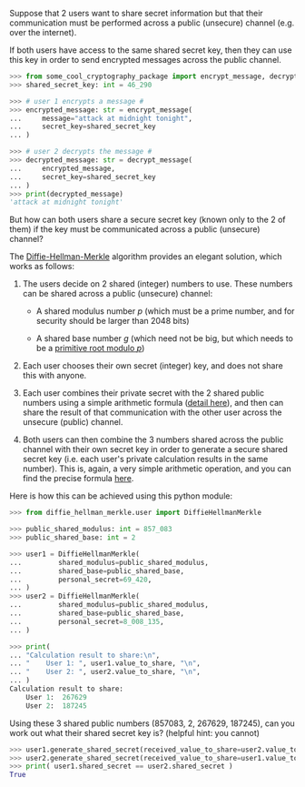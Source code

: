 
Suppose that 2 users want to share secret information but that their communication must be performed across a public (unsecure) channel (e.g. over the internet).

If both users have access to the same shared secret key, then they can use this key in order to send encrypted messages across the public channel. 

```python 
>>> from some_cool_cryptography_package import encrypt_message, decrypt_message
>>> shared_secret_key: int = 46_290 

>>> # user 1 encrypts a message #
>>> encrypted_message: str = encrypt_message(
...     message="attack at midnight tonight", 
...     secret_key=shared_secret_key
... )

>>> # user 2 decrypts the message #
>>> decrypted_message: str = decrypt_message(
...     encrypted_message, 
...     secret_key=shared_secret_key
... )
>>> print(decrypted_message)
'attack at midnight tonight'
```

But how can both users share a secure secret key (known only to the 2 of them) if the key must be communicated across a public (unsecure) channel?

The [Diffie-Hellman-Merkle](https://en.wikipedia.org/wiki/Diffie-Hellman_key_exchange) algorithm provides an elegant solution, which works as follows:

1. The users decide on 2 shared (integer) numbers to use. These numbers can be shared across a public (unsecure) channel:

    * A shared modulus number *p* (which must be a prime number, and for security should be larger than 2048 bits)

    * A shared base number *g* (which need not be big, but which needs to be a [primitive root modulo *p*](https://en.wikipedia.org/wiki/Primitive_root_modulo_n))

2. Each user chooses their own secret (integer) key, and does not share this with anyone. 

3. Each user combines their private secret with the 2 shared public numbers using a simple arithmetic formula ([detail here](https://en.wikipedia.org/wiki/Diffie–Hellman_key_exchange#Cryptographic_explanation)), and then can share the result of that communication with the other user across the unsecure (public) channel.

4. Both users can then combine the 3 numbers shared across the public channel with their own secret key in order to generate a secure shared secret key (i.e. each user's private calculation results in the same number). This is, again, a very simple arithmetic operation, and you can find the precise formula [here](https://en.wikipedia.org/wiki/Diffie–Hellman_key_exchange#Cryptographic_explanation).

Here is how this can be achieved using this python module:

```python
>>> from diffie_hellman_merkle.user import DiffieHellmanMerkle

>>> public_shared_modulus: int = 857_083
>>> public_shared_base: int = 2

>>> user1 = DiffieHellmanMerkle(
...         shared_modulus=public_shared_modulus,
...         shared_base=public_shared_base,
...         personal_secret=69_420,
... )
>>> user2 = DiffieHellmanMerkle(
...         shared_modulus=public_shared_modulus,
...         shared_base=public_shared_base,
...         personal_secret=8_008_135,
... )

>>> print(
... "Calculation result to share:\n",
... "    User 1: ", user1.value_to_share, "\n",
... "    User 2: ", user2.value_to_share, "\n",
... )
Calculation result to share:
    User 1:  267629 
    User 2:  187245
```

Using these 3 shared public numbers (857083, 2, 267629, 187245), can you work out what their shared secret key is? (helpful hint: you cannot)

```python
>>> user1.generate_shared_secret(received_value_to_share=user2.value_to_share)
>>> user2.generate_shared_secret(received_value_to_share=user1.value_to_share)
>>> print( user1.shared_secret == user2.shared_secret )
True
```
